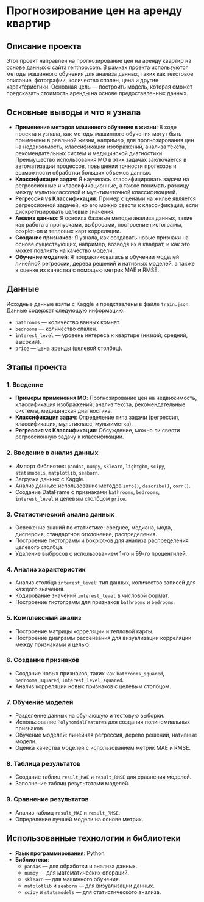 # Прогнозирование цен на аренду квартир

## Описание проекта
Этот проект направлен на прогнозирование цен на аренду квартир на основе данных с сайта renthop.com. В рамках проекта используются методы машинного обучения для анализа данных, таких как текстовое описание, фотографии, количество спален, цена и другие характеристики. Основная цель — построить модель, которая сможет предсказать стоимость аренды на основе предоставленных данных.

## Основные выводы и что я узнала
- **Применение методов машинного обучения в жизни**: В ходе проекта я узнала, как методы машинного обучения могут быть применены в реальной жизни, например, для прогнозирования цен на недвижимость, классификации изображений, анализа текста, рекомендательных систем и медицинской диагностики. Преимущество использования МО в этих задачах заключается в автоматизации процессов, повышении точности прогнозов и возможности обработки больших объемов данных.
- **Классификация задач**: Я научилась классифицировать задачи на регрессионные и классификационные, а также понимать разницу между мультиклассовой и мультиметочной классификацией.
- **Регрессия vs Классификация**: Пример с ценами на жилье является регрессионной задачей, но его можно свести к классификации, если дискретизировать целевые значения.
- **Анализ данных**: Я освоила базовые методы анализа данных, такие как работа с пропусками, выбросами, построение гистограмм, boxplot-ов и тепловых карт корреляции.
- **Создание признаков**: Я узнала, как создавать новые признаки на основе существующих, например, возводя их в квадрат, и как это может повлиять на качество модели.
- **Обучение моделей**: Я попрактиковалась в обучении моделей линейной регрессии, дерева решений и нативных моделей, а также в оценке их качества с помощью метрик MAE и RMSE.

## Данные
Исходные данные взяты с Kaggle и представлены в файле `train.json`. Данные содержат следующую информацию:
- `bathrooms` — количество ванных комнат.
- `bedrooms` — количество спален.
- `interest_level` — уровень интереса к квартире (низкий, средний, высокий).
- `price` — цена аренды (целевой столбец).

## Этапы проекта

### 1. Введение
- **Примеры применения МО**: Прогнозирование цен на недвижимость, классификация изображений, анализ текста, рекомендательные системы, медицинская диагностика.
- **Классификация задач**: Определение типа задачи (регрессия, классификация, мультикласс, мультиметка).
- **Регрессия vs Классификация**: Обсуждение, можно ли свести регрессионную задачу к классификации.

### 2. Введение в анализ данных
- Импорт библиотек: `pandas`, `numpy`, `sklearn`, `lightgbm`, `scipy`, `statsmodels`, `matplotlib`, `seaborn`.
- Загрузка данных с Kaggle.
- Анализ данных: использование методов `info()`, `describe()`, `corr()`.
- Создание DataFrame с признаками `bathrooms`, `bedrooms`, `interest_level` и целевым столбцом `price`.

### 3. Статистический анализ данных
- Освежение знаний по статистике: среднее, медиана, мода, дисперсия, стандартное отклонение, распределения.
- Построение гистограмм и boxplot-ов для анализа распределения целевого столбца.
- Удаление выбросов с использованием 1-го и 99-го процентилей.

### 4. Анализ характеристик
- Анализ столбца `interest_level`: тип данных, количество записей для каждого значения.
- Кодирование значений `interest_level` в числовой формат.
- Построение гистограмм для признаков `bathrooms` и `bedrooms`.

### 5. Комплексный анализ
- Построение матрицы корреляции и тепловой карты.
- Построение диаграмм рассеивания для визуализации корреляции между признаками и целью.

### 6. Создание признаков
- Создание новых признаков, таких как `bathrooms_squared`, `bedrooms_squared`, `interest_level_squared`.
- Анализ корреляции новых признаков с целевым столбцом.

### 7. Обучение моделей
- Разделение данных на обучающую и тестовую выборки.
- Использование `PolynomialFeatures` для создания полиномиальных признаков.
- Обучение моделей: линейная регрессия, дерево решений, нативные модели.
- Оценка качества моделей с использованием метрик MAE и RMSE.

### 8. Таблица результатов
- Создание таблиц `result_MAE` и `result_RMSE` для сравнения моделей.
- Заполнение таблиц результатами моделей.

### 9. Сравнение результатов
- Анализ таблиц `result_MAE` и `result_RMSE`.
- Определение лучшей модели на основе метрик.

## Использованные технологии и библиотеки
- **Язык программирования**: Python
- **Библиотеки**:
  - `pandas` — для обработки и анализа данных.
  - `numpy` — для математических операций.
  - `sklearn` — для машинного обучения.
  - `matplotlib` и `seaborn` — для визуализации данных.
  - `scipy` и `statsmodels` — для статистического анализа.